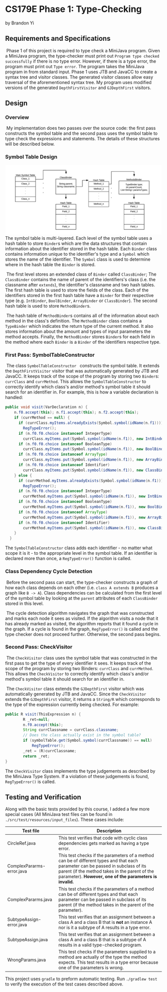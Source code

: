 # CS179E Phase 1: Type-Checking
by Brandon Yi

## Requirements and Specifications

​	Phase 1 of this project is required to type check a MiniJava program. Given a MiniJava program, the type-checker must print out `Program type checked successfully` if there is no type error. However, if there is a type error, the program must print out `Type error`. The program takes the MiniJava program in from standard input. Phase 1 uses JTB and JavaCC to create a syntax tree and visitor classes. The generated visitor classes allow easy traversal of the aforementioned syntax tree. My program uses modified versions of the generated `DepthFirstVisitor` and `GJDepthFirst` visitors.

## Design

### Overview

​	My implementation does two passes over the source code: the first pass constructs the symbol table and the second pass uses the symbol table to type check the expressions and statements. The details of these structures will be described below.

### Symbol Table Design

![](stdesign.png)	The symbol table is multi-layered. Each level of the symbol table uses a hash table to store `Binder`s which are the data structures that contain information about the identifier stored in the hash table.  Each `Binder` class contains information unique to the identifier's type and a `Symbol` which stores the name of the identifier. The `Symbol` class is used to determine where in the hash table the `Binder` is stored.

​		The first level stores an extended class of `Binder` called `ClassBinder`; The `ClassBinder` contains the name of parent of the identifiers's class (i.e. the classname after `extends`), the identifier's classname and two hash tables. The first hash table is used to store the fields of the class. Each of the identifiers stored in the first hash table have a `Binder`  for their respective type (e.g. `IntBinder`, `BoolBinder`, `ArrayBinder` or `ClassBinder`). The second hash table is used to store `MethodBinder`s.

​	The hash table of `MethodBinder`s contains all of the information about each method in the class's definition. The `MethodBinder` class contains a `TypeBinder` which indicates the return type of the current method. It also stores information about the amount and types of input parameters the method accepts. Finally, the `MethodBinder` stores `Binder`s for each field in the method where each `Binder` is a `Binder` of the identifiers respective type.

### First Pass: SymbolTableConstructor

​	The class `SymbolTableConstructor ` constructs the symbol table. It extends the `DepthFirstVisitor`  visitor that was automatically generated by JTB and JavaCC. It keeps track of the scope of the program by storing two `Binder`s: `currClass` and `currMethod`. This allows the `SymbolTableConstructor` to correctly identify which class's and/or method's symbol table it should search for an identifier in. For example, this is how a variable declaration is handled:

```java
public void visit(VarDeclaration n) {
    n.f0.accept(this); n.f1.accept(this); n.f2.accept(this);
    if (currMethod == null) {
      if (currClass.myItems.alreadyExists(Symbol.symbol(idName(n.f1))))
        RegTypeError();
      if (n.f0.f0.choice instanceof IntegerType)
        currClass.myItems.put(Symbol.symbol(idName(n.f1)), new IntBinder());
      if (n.f0.f0.choice instanceof BooleanType)
        currClass.myItems.put(Symbol.symbol(idName(n.f1)), new BoolBinder());
      if (n.f0.f0.choice instanceof ArrayType)
        currClass.myItems.put(Symbol.symbol(idName(n.f1)), new ArrayBinder());
      if (n.f0.f0.choice instanceof Identifier)
        currClass.myItems.put(Symbol.symbol(idName(n.f1)), new ClassBinder(((Identifier) n.f0.f0.choice).f0.toString()));
    } else {
      if (currMethod.myItems.alreadyExists(Symbol.symbol(idName(n.f1))))
        RegTypeError();
      if (n.f0.f0.choice instanceof IntegerType)
        currMethod.myItems.put(Symbol.symbol(idName(n.f1)), new IntBinder());
      if (n.f0.f0.choice instanceof BooleanType)
        currMethod.myItems.put(Symbol.symbol(idName(n.f1)), new BoolBinder());
      if (n.f0.f0.choice instanceof ArrayType)
        currMethod.myItems.put(Symbol.symbol(idName(n.f1)), new ArrayBinder());
      if (n.f0.f0.choice instanceof Identifier)
        currMethod.myItems.put(Symbol.symbol(idName(n.f1)), new ClassBinder(((Identifier) n.f0.f0.choice).f0.toString()));
    }
  }
```

The `SymbolTableConstructor` class adds each identifier - no matter what scope it is it - to the appropriate level in the symbol table. If an identifier is declared more than once, a `RegTypeError()` function is called.

### Class Dependency Cycle Detection

​	Before the second pass can start, the type-checker constructs a graph of how each class depends on each other (i.e. `class A extends B` produces a graph like `B -> A`). Class dependencies can be calculated from the first level of the symbol table by looking at the `parent` attributes of each `ClassBinder` stored in this level. 

​	The cycle detection algorithm navigates the graph that was constructed and marks each node it sees as visited. If the algorithm visits a node that it has already marked as visited, the algorithm reports that it found a cycle in the graph. If a cycle is found in the graph, `RegTypeError()` is called and the type checker does not proceed further. Otherwise, the second pass begins.

### Second Pass: CheckVisitor

​	The `CheckVisitor` class uses the symbol table that was constructed in the first pass to get the type of every identifier it sees. It keeps track of the scope of the program by storing two Binders: `currClass` and `currMethod`. This allows the `CheckVisitor` to correctly identify which class's and/or method's symbol table it should search for an identifier in. 

​	The `CheckVisitor` class extends the `GJDepthFirst`  visitor which was automatically generated by JTB and JavaCC. Since the `CheckVisitor` extends the `GJDepthFirst` visitor, it returns a `String/R` which corresponds to the type of the expression currently being checked. For example:

```java
public R visit(ThisExpression n) {
        R _ret=null;
        n.f0.accept(this);
        String currClassname = currClass.classname;
        // Does the class actually exist in the symbol table?
        if (symbolTable.get(Symbol.symbol(currClassname)) == null)
            RegTypeError();
        _ret = (R)currClassname;
        return _ret;
}
```

The `CheckVisitor` class implements the type judgements as described by the MiniJava Type System. If a violation of these judgements is found, `RegTypeError()` is called.

## Testing and Verification

Along with the basic tests provided by this course, I added a few more special cases (All MiniJava test files can be found in `./src/test/resources/input_files`). These cases include:

| Test file                 | Description                                                  |
| ------------------------- | ------------------------------------------------------------ |
| CircleRef.java            | This test verifies that code with cyclic class dependencies gets marked as having a type error. |
| ComplexPararms-error.java | This test checks if the parameters of a method can be of different types and that each parameter can be passed in subclass of its parent (if the method takes in the parent of the parameter). **However, one of the parameters is invalid.** |
| ComplexPararms.java       | This test checks if the parameters of a method can be of different types and that each parameter can be passed in subclass of its parent (if the method takes in the parent of the parameter). |
| SubtypeAssign-error.java  | This test verifies that an assignment between a class A and a class B that is **not** an instance A nor is it a subtype of A results in a type error. |
| SubtypeAssign.java        | This test verifies that an assignment between a class A and a class B that is a subtype of A results in a valid type-checked program. |
| WrongParams.java          | This test checks if the parameters supplied to a method are actually of the type the method expects. This test results in a type error because one of the parameters is wrong. |

This project uses `gradle` to preform automatic testing. Run `./gradlew test` to verify the execution of the test cases described above. 